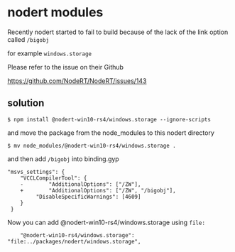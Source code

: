 # nodert modules

Recently nodert started to fail to build because of the lack of the link option called `/bigobj`

for example `windows.storage`

Please refer to the issue on their Github

https://github.com/NodeRT/NodeRT/issues/143


## solution

```
$ npm install @nodert-win10-rs4/windows.storage --ignore-scripts
```

and move the package from the node_modules to this nodert directory


```
$ mv node_modules/@nodert-win10-rs4/windows.storage .
```

and then add `/bigobj` into binding.gyp

```
"msvs_settings": {
    "VCCLCompilerTool": {
    -        "AdditionalOptions": ["/ZW"],
    +        "AdditionalOptions": ["/ZW", "/bigobj"],
	     "DisableSpecificWarnings": [4609]
    }
 }
```

Now you can add @nodert-win10-rs4/windows.storage using `file:`

```
    "@nodert-win10-rs4/windows.storage": "file:../packages/nodert/windows.storage",
```
